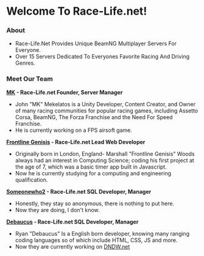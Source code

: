 # Welcome To Race-Life.net!

### About
* Race-Life.Net Provides Unique BeamNG Multiplayer Servers For Everyone.
* Over 15 Servers Dedicated To Everyones Favorite Racing And Driving Genres.

### Meet Our Team

**[MK](https://www.twitch.tv/mkhideout) - Race-Life.net Founder, Server Manager**

* John "MK" Mekelatos is a Unity Developer, Content Creator, and Owner of many racing communities for popular racing games, including Assetto Corsa, BeamNG, The Forza Franchise and the Need For Speed Franchise.
* He is currently working on a FPS airsoft game.

**[Frontline Genisis](https://portfolio.frontlinegen.repl.co) - Race-Life.net Lead Web Developer**

* Originally born in London, England- Marshall "Frontline Genisis" Woods always had an interest in Computing Science; coding his first project at the age of 7, which was a basic timer app built in Javascript.
* Now he is currently studying for a computing and engineering qualification.

**[Someonewho2](https://frontlinegen.it/divert/someonewho2) - Race-Life.net SQL Developer, Manager**

* Honestly, they stay so anonymous, there is nothing to put here.
* Now they are doing, I don't know.

**[Debaucus](https://twitter.com/debaucus) - Race-Life.net SQL Developer, Manager**

* Ryan "Debaucus" Is a English born developer, knowing many ranging coding languages so of which include HTML, CSS, JS and more.
* Now they are currently working on [DNDW.net](https://dndw.net)
